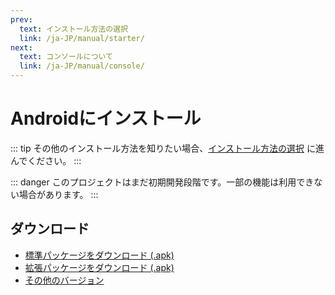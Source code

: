 ```yaml
---
prev:
  text: インストール方法の選択
  link: /ja-JP/manual/starter/
next:
  text: コンソールについて
  link: /ja-JP/manual/console/
---
```


# Androidにインストール

::: tip
その他のインストール方法を知りたい場合、[インストール方法の選択](./index.md) に進んでください。
:::

::: danger
このプロジェクトはまだ初期開発段階です。一部の機能は利用できない場合があります。
:::

## ダウンロード

- [標準パッケージをダウンロード (.apk)](https://k.ilharp.cc/android-lite.apk)
- [拡張パッケージをダウンロード (.apk)](https://k.ilharp.cc/android-full.apk)
- [その他のバージョン](https://github.com/koishijs/koishi-android/releases)

